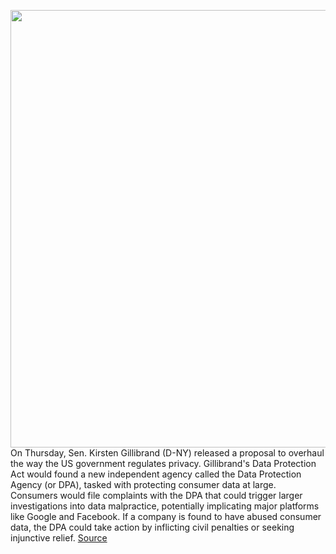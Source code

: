 <img src='https://cdn.vox-cdn.com/thumbor/ek_F3o7ic5Zcl1rdDub-Cj25NCM=/0x0:3464x2708/1200x800/filters:focal(1455x1077:2009x1631)/cdn.vox-cdn.com/uploads/chorus_image/image/66305632/1197621129.jpg.0.jpg' width='700px' /><br/>
On Thursday, Sen. Kirsten Gillibrand (D-NY) released a proposal to overhaul the way the US government regulates privacy. Gillibrand's Data Protection Act would found a new independent agency called the Data Protection Agency (or DPA), tasked with protecting consumer data at large. Consumers would file complaints with the DPA that could trigger larger investigations into data malpractice, potentially implicating major platforms like Google and Facebook. If a company is found to have abused consumer data, the DPA could take action by inflicting civil penalties or seeking injunctive relief.
<a href='https://www.theverge.com/2020/2/13/21135231/kirsten-gillibrand-facebook-google-data-protection-agency-privacy-big-tech'> Source <a/>